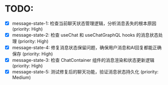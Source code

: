 # TODO:

- [x] message-state-1: 检查当前聊天状态管理逻辑，分析消息丢失的根本原因 (priority: High)
- [x] message-state-2: 检查 useChat 和 useChatGraphQL hooks 的消息状态处理 (priority: High)
- [x] message-state-4: 修复消息状态保留问题，确保用户消息和AI回复都能正确保存 (priority: High)
- [x] message-state-3: 检查 ChatContainer 组件的消息渲染和状态更新逻辑 (priority: High)
- [x] message-state-5: 测试修复后的聊天功能，验证消息状态持久化 (priority: Medium)
